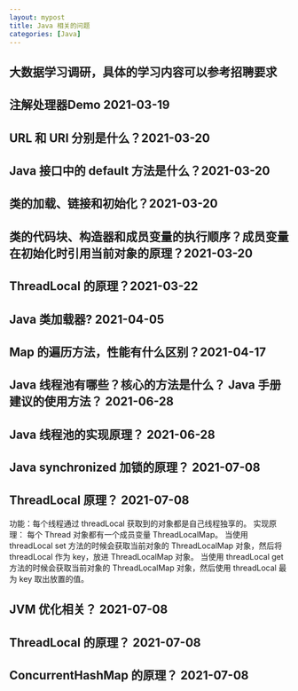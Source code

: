 ```yaml
---
layout: mypost
title: Java 相关的问题
categories: [Java]
---
```


## 大数据学习调研，具体的学习内容可以参考招聘要求

## 注解处理器Demo 2021-03-19

## URL 和 URI 分别是什么？2021-03-20

## Java 接口中的 default 方法是什么？2021-03-20

## 类的加载、链接和初始化？2021-03-20

## 类的代码块、构造器和成员变量的执行顺序？成员变量在初始化时引用当前对象的原理？2021-03-20

## ThreadLocal 的原理？2021-03-22

## Java 类加载器? 2021-04-05

## Map 的遍历方法，性能有什么区别？2021-04-17

## Java 线程池有哪些？核心的方法是什么？ Java 手册建议的使用方法？ 2021-06-28

## Java 线程池的实现原理？ 2021-06-28

## Java synchronized 加锁的原理？ 2021-07-08



## ThreadLocal 原理？ 2021-07-08
功能：每个线程通过 threadLocal 获取到的对象都是自己线程独享的。
实现原理：
每个 Thread 对象都有一个成员变量 ThreadLocalMap。
当使用 threadLocal set 方法的时候会获取当前对象的 ThreadLocalMap 对象，然后将 threadLocal 作为 key，放进 ThreadLocalMap 对象。
当使用 threadLocal get 方法的时候会获取当前对象的 ThreadLocalMap 对象，然后使用 threadLocal 最为 key 取出放置的值。

## JVM 优化相关？ 2021-07-08

## ThreadLocal 的原理？ 2021-07-08

## ConcurrentHashMap 的原理？ 2021-07-08